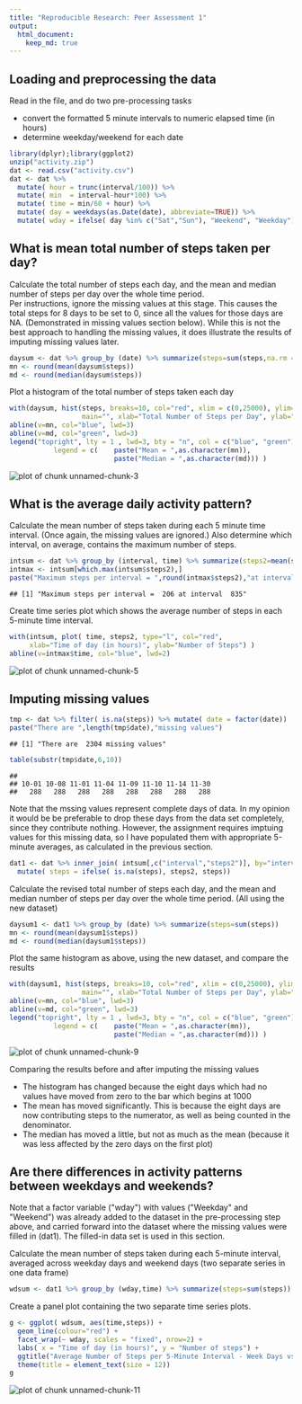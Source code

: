 ```yaml
---
title: "Reproducible Research: Peer Assessment 1"
output: 
  html_document:
    keep_md: true
---
```



## Loading and preprocessing the data
Read in the file, and do two pre-processing tasks  

* convert the formatted 5 minute intervals to numeric elapsed time (in hours)  
* determine weekday/weekend for each date

```r
library(dplyr);library(ggplot2)
unzip("activity.zip")
dat <- read.csv("activity.csv")
dat <- dat %>% 
  mutate( hour = trunc(interval/100)) %>%
  mutate( min  = interval-hour*100) %>%
  mutate( time = min/60 + hour) %>%
  mutate( day = weekdays(as.Date(date), abbreviate=TRUE)) %>%
  mutate( wday = ifelse( day %in% c("Sat","Sun"), "Weekend", "Weekday") )
```


## What is mean total number of steps taken per day?
Calculate the total number of steps each day, and the mean and median number of steps per day over the whole time period.  
Per instructions, ignore the missing values at this stage. This causes the total steps for 8 days to be set to 0, since all the values for those days are NA. (Demonstrated in missing values section below). While this is not the best approach to handling the missing values, it does illustrate the results of imputing missing values later.

```r
daysum <- dat %>% group_by (date) %>% summarize(steps=sum(steps,na.rm = TRUE))
mn <- round(mean(daysum$steps))
md <- round(median(daysum$steps))
```
Plot a histogram of the total number of steps taken each day

```r
with(daysum, hist(steps, breaks=10, col="red", xlim = c(0,25000), ylim=c(0,20),
                  main="", xlab="Total Number of Steps per Day", ylab="Count of Days") )
abline(v=mn, col="blue", lwd=3)
abline(v=md, col="green", lwd=3)
legend("topright", lty = 1 , lwd=3, bty = "n", col = c("blue", "green"),
           legend = c(    paste("Mean = ",as.character(mn)), 
                          paste("Median = ",as.character(md))) )
```

![plot of chunk unnamed-chunk-3](figure/unnamed-chunk-3-1.png) 

## What is the average daily activity pattern?
Calculate the mean number of steps taken during each 5 minute time interval. (Once again, the missing values are ignored.) Also determine which interval, on average, contains the maximum number of steps.

```r
intsum <- dat %>% group_by (interval, time) %>% summarize(steps2=mean(steps,na.rm = TRUE))
intmax <- intsum[which.max(intsum$steps2),]
paste("Maximum steps per interval = ",round(intmax$steps2),"at interval ",intmax$interval)
```

```
## [1] "Maximum steps per interval =  206 at interval  835"
```

Create  time series plot which shows the average number of steps in each 5-minute time interval.

```r
with(intsum, plot( time, steps2, type="l", col="red",
     xlab="Time of day (in hours)", ylab="Number of Steps") )
abline(v=intmax$time, col="blue", lwd=2)
```

![plot of chunk unnamed-chunk-5](figure/unnamed-chunk-5-1.png) 

## Imputing missing values


```r
tmp <- dat %>% filter( is.na(steps)) %>% mutate( date = factor(date))
paste("There are ",length(tmp$date),"missing values")
```

```
## [1] "There are  2304 missing values"
```

```r
table(substr(tmp$date,6,10))
```

```
## 
## 10-01 10-08 11-01 11-04 11-09 11-10 11-14 11-30 
##   288   288   288   288   288   288   288   288
```
Note that the mssing values represent complete days of  data. In my opinion it would be be preferable to drop these days from the data set completely, since they contribute nothing. However, the assignment requires imptuing values for this missing data, so I have populated them with appropriate 5-minute averages, as calculated in the previous section.

```r
dat1 <- dat %>% inner_join( intsum[,c("interval","steps2")], by="interval") %>%
  mutate( steps = ifelse( is.na(steps), steps2, steps))
```
Calculate the revised total number of steps each day, and the mean and median number of steps per day over the whole time period. (All using the new dataset)

```r
daysum1 <- dat1 %>% group_by (date) %>% summarize(steps=sum(steps))
mn <- round(mean(daysum1$steps))
md <- round(median(daysum1$steps))
```

Plot the same histogram as above, using the new dataset, and compare the results

```r
with(daysum1, hist(steps, breaks=10, col="red", xlim = c(0,25000), ylim=c(0,30),
                  main="", xlab="Total Number of Steps per Day", ylab="Count of Days") )
abline(v=mn, col="blue", lwd=3)
abline(v=md, col="green", lwd=3)
legend("topright", lty = 1 , lwd=3, bty = "n", col = c("blue", "green"),
           legend = c(    paste("Mean = ",as.character(mn)), 
                          paste("Median = ",as.character(md))) )
```

![plot of chunk unnamed-chunk-9](figure/unnamed-chunk-9-1.png) 

Comparing the results before and after imputing the missing values

* The histogram has changed because the eight days which had no values have moved from zero to the bar which begins at 1000
* The mean has moved significantly. This is because the eight days are now contributing steps to the numerator, as well as being counted in the denominator.
* The median has moved a little, but not as much as the mean (because it was less affected by the zero days on the first plot)


## Are there differences in activity patterns between weekdays and weekends?
Note that a factor variable ("wday") with values ("Weekday" and "Weekend") was already added to the dataset in the pre-processing step above, and carried forward into the dataset where the missing values were filled in (dat1). The filled-in data set is used in this section.

Calculate the mean number of steps taken during each 5-minute interval, averaged across weekday days and weekend days (two separate series in one data frame)

```r
wdsum <- dat1 %>% group_by (wday,time) %>% summarize(steps=sum(steps))
```

Create a panel plot containing the two separate time series plots.

```r
g <- ggplot( wdsum, aes(time,steps)) + 
  geom_line(colour="red") +
  facet_wrap(~ wday, scales = "fixed", nrow=2) +
  labs( x = "Time of day (in hours)", y = "Number of steps") +
  ggtitle("Average Number of Steps per 5-Minute Interval - Week Days vs. Weekends\n") +
  theme(title = element_text(size = 12))
g
```

![plot of chunk unnamed-chunk-11](figure/unnamed-chunk-11-1.png) 

